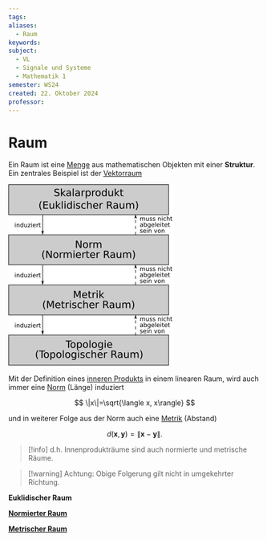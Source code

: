 ```yaml
---
tags: 
aliases:
  - Raum
keywords: 
subject:
  - VL
  - Signale und Systeme
  - Mathematik 1
semester: WS24
created: 22. Oktober 2024
professor:
---
```

 

# Raum

Ein Raum ist eine [Menge](../Mengenlehre.md) aus mathematischen Objekten mit einer **Struktur**. Ein zentrales Beispiel ist der [Vektorraum](Vektorraum.md)

![invert_dark|250](assets/HierarchieRaeume.png)

Mit der Definition eines [inneren Produkts](Skalarprodukt.md) in einem linearen Raum, wird auch immer eine [Norm](Norm.md) (Länge) induziert

$$
\|x\|=\sqrt{\langle x, x\rangle}
$$

und in weiterer Folge aus der Norm auch eine [Metrik](Metrischer%20Raum.md) (Abstand)

$$
d(\mathbf{x}, \mathbf{y})=\|\mathbf{x}-\mathbf{y}\| .
$$

> [!info] d.h. Innenprodukträume sind auch normierte und metrische Räume.

> [!warning] Achtung:
> Obige Folgerung gilt nicht in umgekehrter Richtung.

**Euklidischer Raum**


**[Normierter Raum](Norm.md)**



**[Metrischer Raum](Metrischer%20Raum.md)**